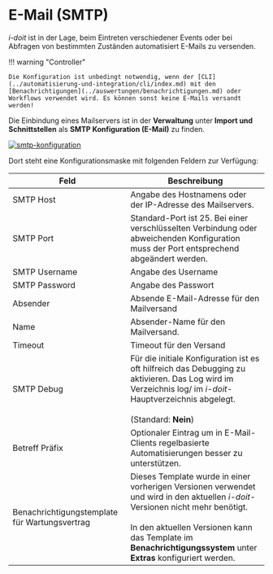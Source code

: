 # E-Mail (SMTP)

_i-doit_ ist in der Lage, beim Eintreten verschiedener Events oder bei Abfragen von bestimmten Zuständen automatisiert E-Mails zu versenden.

!!! warning "Controller"

    Die Konfiguration ist unbedingt notwendig, wenn der [CLI](../automatisierung-und-integration/cli/index.md) mit den [Benachrichtigungen](../auswertungen/benachrichtigungen.md) oder Workflows verwendet wird. Es können sonst keine E-Mails versandt werden!

Die Einbindung eines Mailservers ist in der **Verwaltung** unter **Import und Schnittstellen** als **SMTP Konfiguration (E-Mail)** zu finden.

[![smtp-konfiguration](../assets/images/de/automatisierung-und-integration/1-smtp.png)](../assets/images/de/automatisierung-und-integration/1-smtp.png)

 Dort steht eine Konfigurationsmaske mit folgenden Feldern zur Verfügung:

| Feld | Beschreibung |
| --- | --- |
| SMTP Host | Angabe des Hostnamens oder der IP-Adresse des Mailservers. |
| SMTP Port | Standard-Port ist 25. Bei einer verschlüsselten Verbindung oder abweichenden Konfiguration muss der Port entsprechend abgeändert werden. |
| SMTP Username | Angabe des Username |
| SMTP Password | Angabe des Passwort |
| Absender | Absende E-Mail-Adresse für den Mailversand |
| Name | Absender-Name für den Mailversand. |
| Timeout | Timeout für den Versand |
| SMTP Debug | Für die initiale Konfiguration ist es oft hilfreich das Debugging zu aktivieren. Das Log wird im Verzeichnis log/ im _i-doit_\-Hauptverzeichnis abgelegt.<br><br>(Standard: **Nein**) |
| Betreff Präfix | Optionaler Eintrag um in E-Mail-Clients regelbasierte Automatisierungen besser zu unterstützen. |
| Benachrichtigungstemplate für Wartungsvertrag | Dieses Template wurde in einer vorherigen Versionen verwendet und wird in den aktuellen _i-doit_\-Versionen nicht mehr benötigt.<br><br>In den aktuellen Versionen kann das Template im **Benachrichtigungssystem** unter **Extras** konfiguriert werden. |

